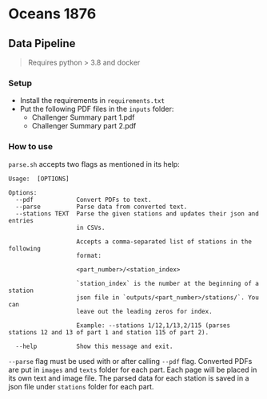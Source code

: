 # Oceans 1876

## Data Pipeline

> Requires python > 3.8 and docker

### Setup

- Install the requirements in `requirements.txt`
- Put the following PDF files in the `inputs` folder:
    - Challenger Summary part 1.pdf
    - Challenger Summary part 2.pdf


### How to use

`parse.sh` accepts two flags as mentioned in its help:

```
Usage:  [OPTIONS]

Options:
  --pdf            Convert PDFs to text.
  --parse          Parse data from converted text.
  --stations TEXT  Parse the given stations and updates their json and entries
                   in CSVs.

                   Accepts a comma-separated list of stations in the following
                   format:

                   <part_number>/<station_index>

                   `station_index` is the number at the beginning of a station
                   json file in `outputs/<part_number>/stations/`. You can
                   leave out the leading zeros for index.

                   Example: --stations 1/12,1/13,2/115 (parses stations 12 and 13 of part 1 and station 115 of part 2).

  --help           Show this message and exit.
```

`--parse` flag must be used with or after calling `--pdf` flag. Converted PDFs are put in `images` and `texts` folder
for each part. Each page will be placed in its own text and image file.
The parsed data for each station is saved in a json file under `stations` folder for each part.
